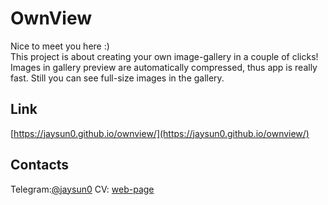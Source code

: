 # OwnView
Nice to meet you here :) <br>
This project is about creating your own image-gallery in a couple of clicks!<br>
Images in gallery preview are automatically compressed, thus app is really fast. Still you can see full-size images in the gallery.

## Link
[https://jaysun0.github.io/ownview/](https://jaysun0.github.io/ownview/)

## Contacts 
Telegram:[@jaysun0](https://t.me/jaysun0)
CV: [web-page](https://jaysuno0.github.io/rsschool-cv/)
